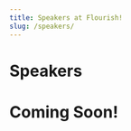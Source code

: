```yaml
---
title: Speakers at Flourish!
slug: /speakers/
---
```

<h1 class="title">Speakers</h1>
<h1 class="title">Coming Soon!</h1>
